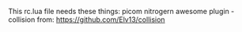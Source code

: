 This rc.lua file needs these things:
picom
nitrogern
awesome plugin - collision from:
  https://github.com/Elv13/collision
  
